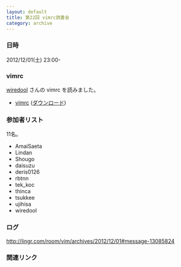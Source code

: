 ```yaml
---
layout: default
title: 第22回 vimrc読書会
category: archive
---
```


### 日時
2012/12/01(土) 23:00-

### vimrc
[wiredool](https://github.com/wiredool) さんの vimrc を読みました。

- [vimrc](https://github.com/wiredool/dotfiles/blob/806bb5b1225b5202aa7ee85f1e4e1350dfc64486/.vimrc) ([ダウンロード](https://raw.github.com/wiredool/dotfiles/806bb5b1225b5202aa7ee85f1e4e1350dfc64486/.vimrc))


### 参加者リスト

11名。

- AmaiSaeta
- Lindan
- Shougo
- daisuzu
- deris0126
- rbtnn
- tek_koc
- thinca
- tsukkee
- ujihisa
- wiredool


### ログ
<http://lingr.com/room/vim/archives/2012/12/01#message-13085824>

### 関連リンク

